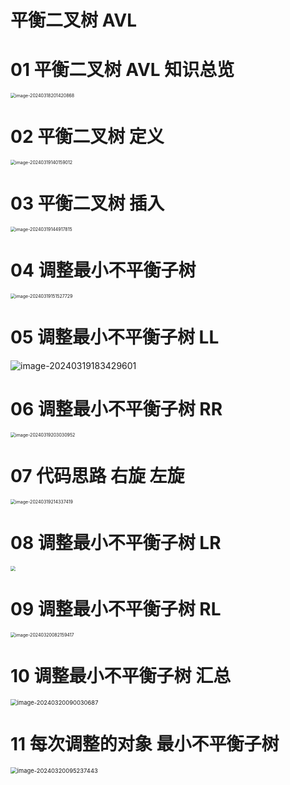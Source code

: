 # 平衡二叉树 AVL



# 01 平衡二叉树 AVL 知识总览

<img src="https://cvp.oss-cn-shanghai.aliyuncs.com/picgo/202403182014971.png" alt="image-20240318201420868" style="zoom:50%;" />



# 02 平衡二叉树 定义

<img src="https://cvp.oss-cn-shanghai.aliyuncs.com/picgo/202403191401178.png" alt="image-20240319140159012" style="zoom:50%;" />



# 03 平衡二叉树 插入

<img src="https://cvp.oss-cn-shanghai.aliyuncs.com/picgo/202403191449990.png" alt="image-20240319144917815" style="zoom:50%;" />



# 04 调整最小不平衡子树

<img src="https://cvp.oss-cn-shanghai.aliyuncs.com/picgo/202403191515809.png" alt="image-20240319151527729" style="zoom:50%;" />



# 05 调整最小不平衡子树 LL

![image-20240319183429601](https://cvp.oss-cn-shanghai.aliyuncs.com/picgo/202403191834047.png)

# 06 调整最小不平衡子树 RR

<img src="https://cvp.oss-cn-shanghai.aliyuncs.com/picgo/202403192030290.png" alt="image-20240319203030952" style="zoom:50%;" />



# 07 代码思路 右旋 左旋

<img src="https://cvp.oss-cn-shanghai.aliyuncs.com/picgo/202403192143690.png" alt="image-20240319214337419" style="zoom:50%;" />

# 08 调整最小不平衡子树 LR

<img src="https://cvp.oss-cn-shanghai.aliyuncs.com/picgo/202403200748904.png" style="zoom:50%;" />



# 09 调整最小不平衡子树 RL

<img src="https://cvp.oss-cn-shanghai.aliyuncs.com/picgo/202403200821734.png" alt="image-20240320082159417" style="zoom:50%;" />



# 10 调整最小不平衡子树 汇总

<img src="https://cvp.oss-cn-shanghai.aliyuncs.com/picgo/202403200900954.png" alt="image-20240320090030687" style="zoom:67%;" />

# 11 每次调整的对象 最小不平衡子树

<img src="https://cvp.oss-cn-shanghai.aliyuncs.com/picgo/202403200952657.png" alt="image-20240320095237443" style="zoom:67%;" />
